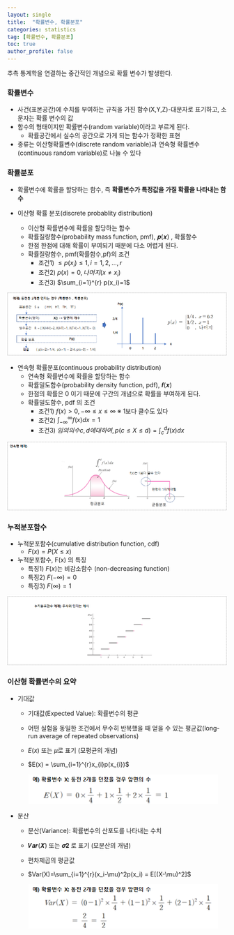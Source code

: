 ```yaml
---
layout: single
title:  "확률변수, 확률분포"
categories: statistics
tag: [확률변수, 확률분포]
toc: true
author_profile: false
---
```


추측 통계학을 연결하는 중간적인 개념으로 확률 변수가 발생한다.

### 확률변수

* 사건(표본공간)에 수치를 부여하는 규칙을 가진 함수(X,Y,Z)-대문자로 표기하고, 소문자는 확률 변수의 값
* 함수의 형태이지만 확률변수(random variable)이라고 부르게 된다.
  * 확률공간에서 실수의 공간으로 가게 되는 함수가 정확한 표현
* 종류는 이산형확률변수(discrete random variable)과 연속형 확률변수(continuous random variable)로 나눌 수 있다

### 확률분포

* 확률변수에 확률을 할당하는 함수, 즉 **확률변수가 특정값을 가질 확률을 나타내는 함수**

* 이산형 확률 분포(discrete probablity distribution)
  * 이산형 확률변수에 확률을 할당하는 함수
  * 확률질량함수(probability mass function, pmf), 𝒑(𝒙) , 확률함수
  * 한점 한점에 대해 확률이 부여되기 때문에 다소 어렵게 된다.
  * 확률질량함수, pmf(확률함수,pf)의 조건
    * 조건1)  $\le p(x_i) \le 1 , i = 1,2,...,r$
    * 조건2)  $p(x) = 0 , 나머지 (x \ne x_i)$
    * 조건3)  $\sum_{i=1}^{r} p(x_i)=1$


<center><img src="../../images/2022-03-15-variable/pic-1.png" /></center>

* 연속형 확률분포(continuous probability distribution)
  * 연속형 확률변수에 확률을 할당하는 함수
  * 확률밀도함수(probability density function, pdf), 𝒇(𝒙)
  * 한점의 확률은 0 이기 때문에 구간의 개념으로 확률을 부여하게 된다.
  * 확률밀도함수, pdf 의 조건
    * 조건1)  $f(x) \gt 0, -∞ \le x \le ∞$ ※ 1보다 클수도 있다
    * 조건2)  $\int_{-∞}^{∞}f(x)dx = 1$
    * 조건3)  $임의의수 c,d에 대하여, p(c \le X \le d)=\int_{c}^{d}f(x)dx$


<center><img src="../../images/2022-03-15-variable/pic-2.png" /></center>

### 누적분포함수

* 누적분포함수(cumulative distribution function, cdf)
  * $F(x) = P(X \le x)$
* 누적분포함수, F(x) 의 특징
  * 특징1) $F(x)$는 비감소함수 (non-decreasing function)
  * 특징2) $F(-∞)=0$
  * 특징3) $F(∞)=1$
  

<center><img src="../../images/2022-03-15-variable/pic-3.png" /></center>


### 이산형 확률변수의 요약

* 기대값
  * 기대값(Expected Value): 확률변수의 평균
  * 어떤 실험을 동일한 조건에서 무수히 반복했을 때 얻을 수 있는 평균값(long-run average of repeated observations)
  * $E(x)$ 또는 $\mu$로 표기 (모평균의 개념)
  * $E(x) = \sum_{i=1}^{r}x_{i}p(x_{i})$
  
    <img src="../../images/2022-03-15-variable/pic-4.png" />

* 분산
  * 분산(Variance): 확률변수의 산포도를 나타내는 수치
  * 𝑽𝒂𝒓(𝑿) 또는 𝝈𝟐 로 표기 (모분산의 개념)
  * 편차제곱의 평균값
  * $Var(X)=\sum_{i=1}^{r}(x_i-\mu)^2p(x_i) = E[(X-\mu)^2]$

    <img src="../../images/2022-03-15-variable/pic-5.png" />


